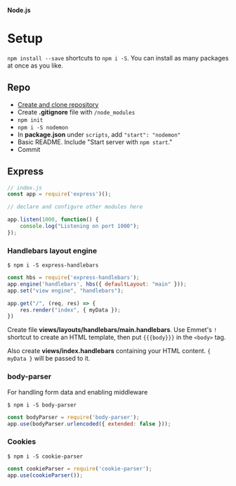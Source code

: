 **Node.js**

# Setup

`npm install --save` shortcuts to `npm i -S`. You can install as many packages at once as you like.

## Repo

- [Create and clone repository](https://github.com/new)
- Create **.gitignore** file with `/node_modules`
- `npm init`
- `npm i -S nodemon`
- In **package.json** under `scripts`, add `"start": "nodemon"`
- Basic README. Include "Start server with `npm start`." 
- Commit

## Express

```js
// index.js
const app = require('express')();

// declare and configure other modules here

app.listen(1000, function() {
	console.log("Listening on port 1000");
});
```

### Handlebars layout engine

```
$ npm i -S express-handlebars
```

```js
const hbs = require('express-handlebars');
app.engine('handlebars', hbs({ defaultLayout: "main" }));
app.set("view engine", "handlebars");

app.get("/", (req, res) => {
	res.render("index", { myData });
})
```

Create file **views/layouts/handlebars/main.handlebars**. Use Emmet's `!` shortcut to create an HTML template, then put `{{{body}}}` in the `<body>` tag.

Also create **views/index.handlebars** containing your HTML content. `{ myData }` will be passed to it.

### body-parser

For handling form data and enabling middleware

```
$ npm i -S body-parser
```

```js
const bodyParser = require('body-parser');
app.use(bodyParser.urlencoded({ extended: false }));
```

### Cookies

```
$ npm i -S cookie-parser
```

```js
const cookieParser = require('cookie-parser');
app.use(cookieParser());
```